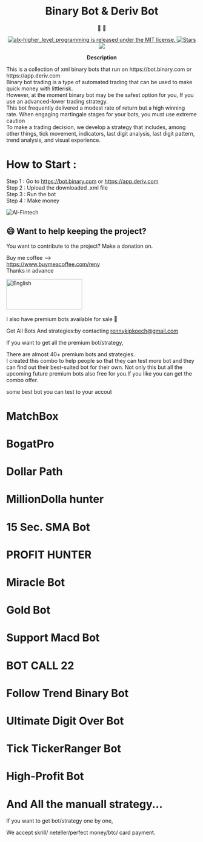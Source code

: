 <h1 align="center">
Binary Bot & Deriv Bot
</h1>

<p align="center">
   📄 🚀
</p>


<p align="center">

<a href="https://github.com/Tr-reny/alx-higher_level_programming/blob/master/LICENCE">
 <img src="https://img.shields.io/badge/license-MIT-blue.svg" alt="alx-higher_level_programming is released under the MIT license." />
  </a>
  
   <a href="https://img.shields.io/github/stars/Tr-reny/alx-higher_level_programming?style=social">
  <img src="https://img.shields.io/github/stars/Tr-reny/alx-higher_level_programming?style=social" alt="Stars" />
 </a>

<a href="https://komarev.com/ghpvc/?username=alx-higher-level-programming&color=green">
  <img src="https://komarev.com/ghpvc/?username=alxhigher-level-programming&color=green" />
 </a>
 
 

</p>

<p align="center">
  <strong>
   Description
  </strong>
</p>
<p>
This is  a collection of xml binary bots that run on https://bot.binary.com or https://app.deriv.com </br>
Binary bot trading is a type of automated trading that can be used to make quick money with littlerisk. </br>
However, at the moment binary bot may be the safest option for you, If you use an advanced-lower trading strategy. </br>
This bot frequently delivered a modest rate of return but a high winning rate. When engaging martingale stages for your bots, you must use extreme caution </br>
To make a trading decision, we develop a strategy that includes, among other things, tick movement, indicators, last digit analysis, last digit pattern, trend analysis, and visual experience.
</p>

# How to Start :

Step 1 : Go to https://bot.binary.com or https://app.deriv.com \
Step 2 : Upload the downloaded .xml file \
Step 3 : Run the bot \
Step 4 : Make money 


![AI-Fintech](https://user-images.githubusercontent.com/57016982/170944162-b0775598-289a-49a3-85c6-2c0af545741c.jpg)



## 😄 Want to help keeping the project?<br>

You want to contribute to the project? 
Make a donation on.

Buy me coffee --> \
https://www.buymeacoffee.com/reny \
Thanks in advance 


<a href="https://www.paypal.com/cgi-bin/webscr?cmd=_s-xclick&hosted_button_id=4R7Y853ARZGB2&source=url">
    <img src="https://raw.githubusercontent.com/iqoptionapi/iqoptionapi/master/docs/paypal-donate-button.png"
        alt="English" width="200" height="80" />
        </a>
     
</br>
</br>
I also have premium bots available for sale 💸 


Get All Bots And strategies:by contacting rennykipkoech@gmail.com



If you want to get all the premium bot/strategy, 

There are almost 40+ premium bots and strategies.\
I created this combo to help people so that they can test more bot and they can find out their best-suited bot for their own. Not only this but all the upcoming future premium bots also free for you.If you like you can get the combo offer.


some best bot you can test to your accout
# MatchBox
# BogatPro
# Dollar Path
# MillionDolla hunter
# 15 Sec. SMA Bot
# PROFIT HUNTER
# Miracle Bot
# Gold Bot
# Support Macd Bot
# BOT CALL 22
# Follow Trend Binary Bot
# Ultimate Digit Over Bot
# Tick TickerRanger Bot
# High-Profit Bot
# And All the manuall strategy...

If you want to get bot/strategy one by one, 

We accept skrill/ neteller/perfect money/btc/ card payment. 

